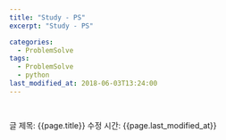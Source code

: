 ```yaml
---
title: "Study - PS"
excerpt: "Study - PS"

categories:
  - ProblemSolve
tags:
  - ProblemSolve
  - python
last_modified_at: 2018-06-03T13:24:00
---
```


```python



```

글 제목: {{page.title}}
수정 시간: {{page.last_modified_at}}
